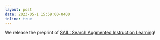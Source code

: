 ```yaml
---
layout: post
date: 2023-05-1 15:59:00-0400
inline: true
---
```


We release the preprint of [SAIL: Search Augmented Instruction Learning](http://arxiv.org/abs/2305.15225)!